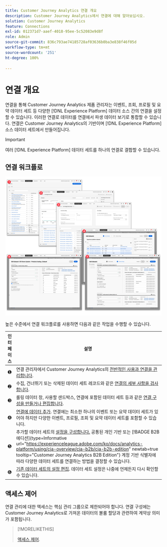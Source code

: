 ```yaml
---
title: Customer Journey Analytics 연결 개요
description: Customer Journey Analytics에서 연결에 대해 알아보십시오.
solution: Customer Journey Analytics
feature: Connections
exl-id: 012371d7-aaef-4018-95ee-5c52083e9d8f
role: Admin
source-git-commit: 836c793ae74185728af03636b0ba3e838f46f05d
workflow-type: tm+mt
source-wordcount: '251'
ht-degree: 100%

---
```


# 연결 개요

연결을 통해 Customer Journey Analytics 제품 관리자는 이벤트, 조회, 프로필 및 요약 데이터 세트 등 다양한 [!DNL  Experience Platform] 데이터 소스 간의 연결을 설정할 수 있습니다. 이러한 연결로 데이터를 연결에서 파생 데이터 보기로 통합할 수 있습니다. 연결은 Customer Journey Analytics의 기반이며 [!DNL Experience Platform] 소스 데이터 세트에서 만들어집니다.

>[!IMPORTANT]
>
>여러 [!DNL Experience Platform] 데이터 세트를 하나의 연결로 결합할 수 있습니다.


## 연결 워크플로

![연결 워크플로](assets/connection-workflow.png)

<!-- Outdated interface 

>[!BEGINSHADEBOX]

See ![VideoCheckedOut](/help/assets/icons/VideoCheckedOut.svg) [Configuring connections](https://video.tv.adobe.com/v/35111/?quality=12&learn=on){target="_blank"} for a demo video.

>[!ENDSHADEBOX]

-->

높은 수준에서 연결 워크플로를 사용하면 다음과 같은 작업을 수행할 수 있습니다.

| 인터페이스 | 설명 |
|:---:|---|
| ➊ | 연결 관리자에서 Customer Journey Analytics의 [전반적인 사용과 연결을 관리합니다](manage-connections.md). |
| ➋ | 수집, 건너뛰기 또는 삭제된 데이터 세트 레코드와 같은 [연결의 세부 사항을 검사합니다](manage-connections.md#connection-details). |
| ➌ | 롤링 데이터 창, 사용할 샌드박스, 연결에 포함된 데이터 세트 등과 같은 [연결 구성을 만들거나 편집합니다](create-connection.md#create-or-edit-a-connection). |
| ➍ | [연결에 데이터 추가](create-connection.md#add-datasets). 연결에는 최소한 하나의 이벤트 또는 요약 데이터 세트가 있어야 하지만 다양한 이벤트, 프로필, 조회 및 요약 데이터 세트를 포함할 수 있습니다. |
| ➎ | 추가할 데이터 세트의 [설정을 구성합니다.](create-connection.md#dataset-settings) 공통된 개인 기반 또는 [!BADGE B2B 에디션]{type=Informative url="https://experienceleague.adobe.com/ko/docs/analytics-platform/using/cja-overview/cja-b2b/cja-b2b-edition" newtab=true tooltip="Customer Journey Analytics B2B Edition"} 계정 기반 식별자에 따라 다양한 데이터 세트를 연결하는 방법을 결정할 수 있습니다. |
| ➏ | [기존 데이터 세트의 설정 편집](create-connection.md#edit-a-dataset). 데이터 세트 설정은 나중에 언제든지 다시 확인할 수 있습니다. |



## 액세스 제어

연결 관리에 대한 액세스는 핵심 관리 그룹으로 제한되어야 합니다. 연결 구성에는 Customer Journey Analytics로 가져온 데이터의 볼륨 할당과 관련하여 계약상 의미가 포함됩니다.

>[!MORELIKETHIS]
>
>[액세스 제어](/help/technotes/access-control.md).

